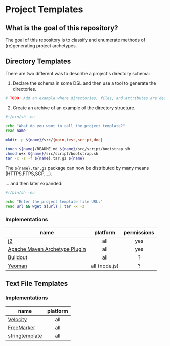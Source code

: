 Project Templates
=================

## What is the goal of this repository?
The goal of this repository is to classify and enumerate methods of (re)generating project archetypes.


## Directory Templates
There are two different was to describe a project's directory schema:

1. Declare the schema in some DSL and then use a tool to generate the directories.

  ```sh
  # TODO: Add an example where directories, files, and attributes are declared in some prescribed manner that other tools   parse and assemble.
  ```

2. Create an archive of an example of the directory structure.

  ```sh
  #!/bin/sh -eu

  echo "What do you want to call the project template?"
  read name

  mkdir -p ${name}/src/{main,test,script,doc}

  touch ${name}/README.md ${name}/src/script/bootstrap.sh
  chmod u+x ${name}/src/script/bootstrap.sh
  tar -c -z -f ${name}.tar.gz ${name}
  ```

  The `${name}.tar.gz` package can now be distributed by many means (HTTPS,FTPS,SCP,…).

  … and then later expanded:

  ```sh
  #!/bin/sh -eu

  echo "Enter the project template file URL:"
  read url && wget ${url} | tar -x -z
  ```

### Implementations
| name | platform | permissions |
|------|:--------:|:------------------:|
| [j2](https://bitbucket.org/cavanaug/j2) | all | yes |
| [Apache Maven Archetype Plugin](https://maven.apache.org/archetype/maven-archetype-plugin/) | all | yes |
| [Buildout](http://www.buildout.org/) | all | ? |
| [Yeoman](http://yeoman.io/) | all (node.js) | ? |


## Text File Templates

### Implementations
| name | platform |
|------|:--------:|
| [Velocity](http://velocity.apache.org/) | all |
| [FreeMarker](http://freemarker.org/) | all |
| [stringtemplate](http://www.stringtemplate.org/) | all |
